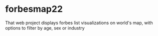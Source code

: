 # forbesmap22
That web project displays forbes list visualizations on world's map, with options to filter by age, sex or industry
